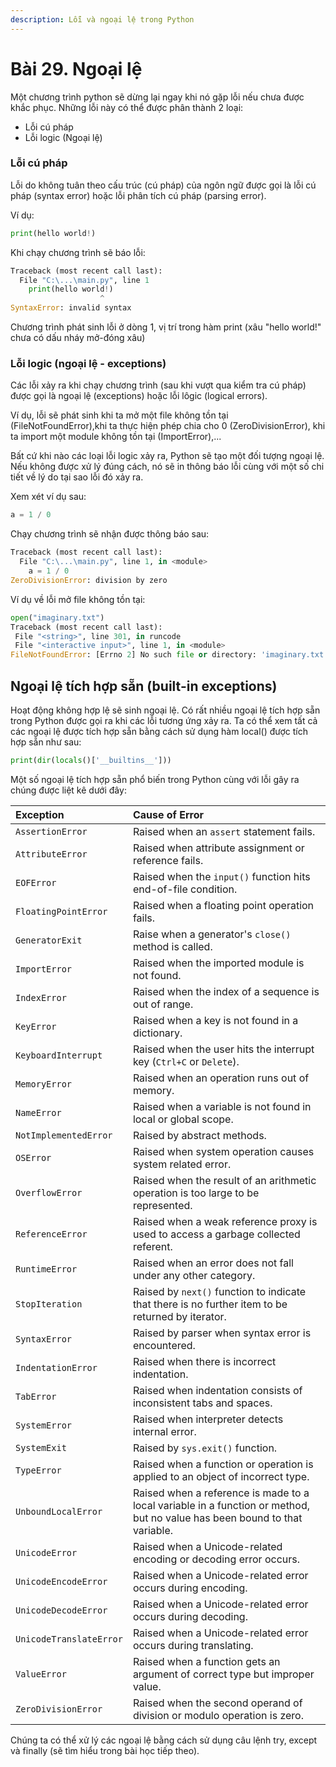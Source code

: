 ```yaml
---
description: Lỗi và ngoại lệ trong Python
---
```


# Bài 29. Ngoại lệ

Một chương trình python sẽ dừng lại ngay khi nó gặp lỗi nếu chưa được khắc phục. Những lỗi này có thể được phân thành 2 loại:

* Lỗi cú pháp 
* Lỗi logic \(Ngoại lệ\)

### Lỗi cú pháp

Lỗi do không tuân theo cấu trúc \(cú pháp\) của ngôn ngữ được gọi là lỗi cú pháp \(syntax error\) hoặc lỗi phân tích cú pháp \(parsing error\).

Ví dụ:

```python
print(hello world!)
```

Khi chạy chương trình sẽ báo lỗi:

```python
Traceback (most recent call last):
  File "C:\...\main.py", line 1
    print(hello world!)
                    ^
SyntaxError: invalid syntax
```

Chương trình phát sinh lỗi ở dòng 1, vị trí trong hàm print \(xâu "hello world!" chưa có dấu nháy mở-đóng xâu\)

### Lỗi logic \(ngoại lệ - exceptions\)

Các lỗi xảy ra khi chạy chương trình \(sau khi vượt qua kiểm tra cú pháp\) được gọi là ngoại lệ \(exceptions\) hoặc lỗi lôgic \(logical errors\).

Ví dụ, lỗi sẽ phát sinh khi ta mở một file không tồn tại \(FileNotFoundError\),khi ta thực hiện phép chia cho 0 \(ZeroDivisionError\), khi ta import một module không tồn tại \(ImportError\),...

Bất cứ khi nào các loại lỗi logic xảy ra, Python sẽ tạo một đối tượng ngoại lệ. Nếu không được xử lý đúng cách, nó sẽ in thông báo lỗi cùng với một số chi tiết về lý do tại sao lỗi đó xảy ra.

Xem xét ví dụ sau:

```python
a = 1 / 0
```

Chạy chương trình sẽ nhận được thông báo sau:

```python
Traceback (most recent call last):
  File "C:\...\main.py", line 1, in <module>
    a = 1 / 0
ZeroDivisionError: division by zero
```

Ví dụ về lỗi mở file không tồn tại:

```python
open("imaginary.txt")
Traceback (most recent call last):
 File "<string>", line 301, in runcode
 File "<interactive input>", line 1, in <module>
FileNotFoundError: [Errno 2] No such file or directory: 'imaginary.txt'
```

## Ngoại lệ tích hợp sẵn \(built-in exceptions\)

Hoạt động không hợp lệ sẽ sinh ngoại lệ. Có rất nhiều ngoại lệ tích hợp sẵn trong Python được gọi ra khi các lỗi tương ứng xảy ra. Ta có thể xem tất cả các ngoại lệ được tích hợp sẵn bằng cách sử dụng hàm local\(\) được tích hợp sẵn như sau:

```python
print(dir(locals()['__builtins__']))
```

Một số ngoại lệ tích hợp sẵn phổ biến trong Python cùng với lỗi gây ra chúng được liệt kê dưới đây:

| Exception | Cause of Error |
| :--- | :--- |
| `AssertionError` | Raised when an `assert` statement fails. |
| `AttributeError` | Raised when attribute assignment or reference fails. |
| `EOFError` | Raised when the `input()` function hits end-of-file condition. |
| `FloatingPointError` | Raised when a floating point operation fails. |
| `GeneratorExit` | Raise when a generator's `close()` method is called. |
| `ImportError` | Raised when the imported module is not found. |
| `IndexError` | Raised when the index of a sequence is out of range. |
| `KeyError` | Raised when a key is not found in a dictionary. |
| `KeyboardInterrupt` | Raised when the user hits the interrupt key \(`Ctrl+C` or `Delete`\). |
| `MemoryError` | Raised when an operation runs out of memory. |
| `NameError` | Raised when a variable is not found in local or global scope. |
| `NotImplementedError` | Raised by abstract methods. |
| `OSError` | Raised when system operation causes system related error. |
| `OverflowError` | Raised when the result of an arithmetic operation is too large to be represented. |
| `ReferenceError` | Raised when a weak reference proxy is used to access a garbage collected referent. |
| `RuntimeError` | Raised when an error does not fall under any other category. |
| `StopIteration` | Raised by `next()` function to indicate that there is no further item to be returned by iterator. |
| `SyntaxError` | Raised by parser when syntax error is encountered. |
| `IndentationError` | Raised when there is incorrect indentation. |
| `TabError` | Raised when indentation consists of inconsistent tabs and spaces. |
| `SystemError` | Raised when interpreter detects internal error. |
| `SystemExit` | Raised by `sys.exit()` function. |
| `TypeError` | Raised when a function or operation is applied to an object of incorrect type. |
| `UnboundLocalError` | Raised when a reference is made to a local variable in a function or method, but no value has been bound to that variable. |
| `UnicodeError` | Raised when a Unicode-related encoding or decoding error occurs. |
| `UnicodeEncodeError` | Raised when a Unicode-related error occurs during encoding. |
| `UnicodeDecodeError` | Raised when a Unicode-related error occurs during decoding. |
| `UnicodeTranslateError` | Raised when a Unicode-related error occurs during translating. |
| `ValueError` | Raised when a function gets an argument of correct type but improper value. |
| `ZeroDivisionError` | Raised when the second operand of division or modulo operation is zero. |

Chúng ta có thể xử lý các ngoại lệ bằng cách sử dụng câu lệnh try, except và finally \(sẽ tìm hiểu trong bài học tiếp theo\).


